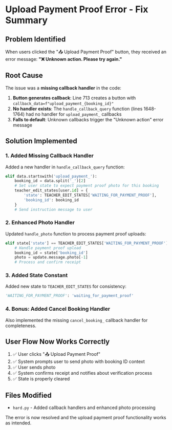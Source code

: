 # Upload Payment Proof Error - Fix Summary

## Problem Identified
When users clicked the "📤 Upload Payment Proof" button, they received an error message: **"❌ Unknown action. Please try again."**

## Root Cause
The issue was a **missing callback handler** in the code:

1. **Button generates callback**: Line 713 creates a button with `callback_data=f"upload_payment_{booking_id}"`
2. **No handler exists**: The `handle_callback_query` function (lines 1648-1764) had no handler for `upload_payment_` callbacks
3. **Falls to default**: Unknown callbacks trigger the "Unknown action" error message

## Solution Implemented

### 1. Added Missing Callback Handler
Added a new handler in `handle_callback_query` function:
```python
elif data.startswith('upload_payment_'):
    booking_id = data.split('_')[2]
    # Set user state to expect payment proof photo for this booking
    teacher_edit_states[user.id] = {
        'state': TEACHER_EDIT_STATES['WAITING_FOR_PAYMENT_PROOF'],
        'booking_id': booking_id
    }
    # Send instruction message to user
```

### 2. Enhanced Photo Handler
Updated `handle_photo` function to process payment proof uploads:
```python
elif state['state'] == TEACHER_EDIT_STATES['WAITING_FOR_PAYMENT_PROOF']:
    # Handle payment proof upload
    booking_id = state['booking_id']
    photo = update.message.photo[-1]
    # Process and confirm receipt
```

### 3. Added State Constant
Added new state to `TEACHER_EDIT_STATES` for consistency:
```python
'WAITING_FOR_PAYMENT_PROOF': 'waiting_for_payment_proof'
```

### 4. Bonus: Added Cancel Booking Handler
Also implemented the missing `cancel_booking_` callback handler for completeness.

## User Flow Now Works Correctly

1. ✅ User clicks "📤 Upload Payment Proof"
2. ✅ System prompts user to send photo with booking ID context
3. ✅ User sends photo
4. ✅ System confirms receipt and notifies about verification process
5. ✅ State is properly cleared

## Files Modified
- `hard.py` - Added callback handlers and enhanced photo processing

The error is now resolved and the upload payment proof functionality works as intended.